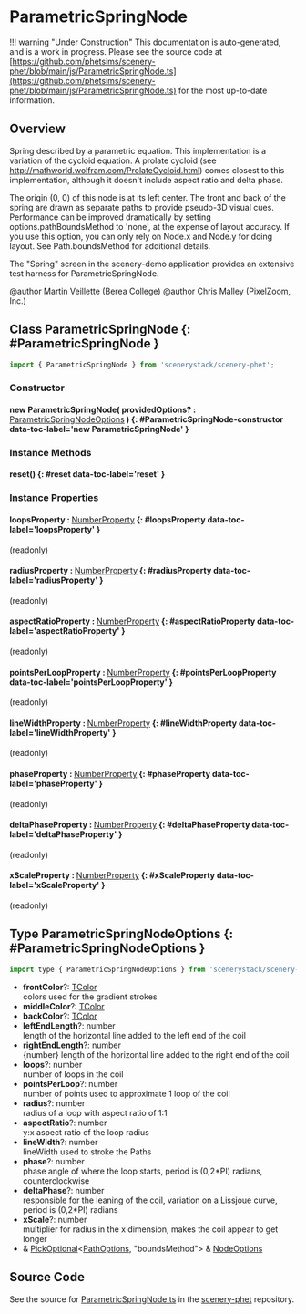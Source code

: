 # ParametricSpringNode

!!! warning "Under Construction"
    This documentation is auto-generated, and is a work in progress. Please see the source code at
    [https://github.com/phetsims/scenery-phet/blob/main/js/ParametricSpringNode.ts](https://github.com/phetsims/scenery-phet/blob/main/js/ParametricSpringNode.ts) for the most up-to-date information.

## Overview

Spring described by a parametric equation. This implementation is a variation of the cycloid equation.
A prolate cycloid (see http://mathworld.wolfram.com/ProlateCycloid.html) comes closest to this implementation,
although it doesn't include aspect ratio and delta phase.

The origin (0, 0) of this node is at its left center.
The front and back of the spring are drawn as separate paths to provide pseudo-3D visual cues.
Performance can be improved dramatically by setting options.pathBoundsMethod to 'none', at
the expense of layout accuracy. If you use this option, you can only rely on Node.x and Node.y for
doing layout.  See Path.boundsMethod for additional details.

The "Spring" screen in the scenery-demo application provides an extensive test harness for ParametricSpringNode.

@author Martin Veillette (Berea College)
@author Chris Malley (PixelZoom, Inc.)

## Class ParametricSpringNode {: #ParametricSpringNode }


```js
import { ParametricSpringNode } from 'scenerystack/scenery-phet';
```
### Constructor

#### new ParametricSpringNode( providedOptions? : <span style="font-weight: 400;">[ParametricSpringNodeOptions](../scenery-phet/ParametricSpringNode.md#ParametricSpringNodeOptions)</span> ) {: #ParametricSpringNode-constructor data-toc-label='new ParametricSpringNode' }

### Instance Methods

#### reset() {: #reset data-toc-label='reset' }

### Instance Properties

#### loopsProperty : <span style="font-weight: 400;">[NumberProperty](../axon/NumberProperty.md)</span> {: #loopsProperty data-toc-label='loopsProperty' }

(readonly)

#### radiusProperty : <span style="font-weight: 400;">[NumberProperty](../axon/NumberProperty.md)</span> {: #radiusProperty data-toc-label='radiusProperty' }

(readonly)

#### aspectRatioProperty : <span style="font-weight: 400;">[NumberProperty](../axon/NumberProperty.md)</span> {: #aspectRatioProperty data-toc-label='aspectRatioProperty' }

(readonly)

#### pointsPerLoopProperty : <span style="font-weight: 400;">[NumberProperty](../axon/NumberProperty.md)</span> {: #pointsPerLoopProperty data-toc-label='pointsPerLoopProperty' }

(readonly)

#### lineWidthProperty : <span style="font-weight: 400;">[NumberProperty](../axon/NumberProperty.md)</span> {: #lineWidthProperty data-toc-label='lineWidthProperty' }

(readonly)

#### phaseProperty : <span style="font-weight: 400;">[NumberProperty](../axon/NumberProperty.md)</span> {: #phaseProperty data-toc-label='phaseProperty' }

(readonly)

#### deltaPhaseProperty : <span style="font-weight: 400;">[NumberProperty](../axon/NumberProperty.md)</span> {: #deltaPhaseProperty data-toc-label='deltaPhaseProperty' }

(readonly)

#### xScaleProperty : <span style="font-weight: 400;">[NumberProperty](../axon/NumberProperty.md)</span> {: #xScaleProperty data-toc-label='xScaleProperty' }

(readonly)



## Type ParametricSpringNodeOptions {: #ParametricSpringNodeOptions }


```js
import type { ParametricSpringNodeOptions } from 'scenerystack/scenery-phet';
```


- **frontColor**?: [TColor](../scenery/TColor.md)
<br>  colors used for the gradient strokes
- **middleColor**?: [TColor](../scenery/TColor.md)
- **backColor**?: [TColor](../scenery/TColor.md)
- **leftEndLength**?: <span style="color: hsla(calc(var(--md-hue) + 180deg),80%,40%,1);">number</span>
<br>  length of the horizontal line added to the left end of the coil
- **rightEndLength**?: <span style="color: hsla(calc(var(--md-hue) + 180deg),80%,40%,1);">number</span>
<br>  {number} length of the horizontal line added to the right end of the coil
- **loops**?: <span style="color: hsla(calc(var(--md-hue) + 180deg),80%,40%,1);">number</span>
<br>  number of loops in the coil
- **pointsPerLoop**?: <span style="color: hsla(calc(var(--md-hue) + 180deg),80%,40%,1);">number</span>
<br>  number of points used to approximate 1 loop of the coil
- **radius**?: <span style="color: hsla(calc(var(--md-hue) + 180deg),80%,40%,1);">number</span>
<br>  radius of a loop with aspect ratio of 1:1
- **aspectRatio**?: <span style="color: hsla(calc(var(--md-hue) + 180deg),80%,40%,1);">number</span>
<br>  y:x aspect ratio of the loop radius
- **lineWidth**?: <span style="color: hsla(calc(var(--md-hue) + 180deg),80%,40%,1);">number</span>
<br>  lineWidth used to stroke the Paths
- **phase**?: <span style="color: hsla(calc(var(--md-hue) + 180deg),80%,40%,1);">number</span>
<br>  phase angle of where the loop starts, period is (0,2*PI) radians, counterclockwise
- **deltaPhase**?: <span style="color: hsla(calc(var(--md-hue) + 180deg),80%,40%,1);">number</span>
<br>  responsible for the leaning of the coil, variation on a Lissjoue curve, period is (0,2*PI) radians
- **xScale**?: <span style="color: hsla(calc(var(--md-hue) + 180deg),80%,40%,1);">number</span>
<br>  multiplier for radius in the x dimension, makes the coil appear to get longer
- &amp; [PickOptional](../phet-core/PickOptional.md)&lt;[PathOptions](../scenery/Path.md#PathOptions), "boundsMethod"&gt; &amp; [NodeOptions](../scenery/Node.md#NodeOptions)




## Source Code

See the source for [ParametricSpringNode.ts](https://github.com/phetsims/scenery-phet/blob/main/js/ParametricSpringNode.ts) in the [scenery-phet](https://github.com/phetsims/scenery-phet) repository.
